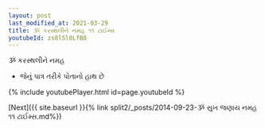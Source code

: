 ```yaml
---
layout: post
last_modified_at: 2021-03-29
title: ૐ કરસ્થલીને નમહ ૧૧ ટાઈમ્સ
youtubeId: zs8lSl0LfB8
---
```

 
 
 ૐ કરસ્થલીને નમહ  
 
 -  જેનું પાત્ર તરીકે પોતાનો હાથ છે 
 
  
 
  
 
 
 
 
 
 


{% include youtubePlayer.html id=page.youtubeId %}
 
[Next]({{ site.baseurl }}{% link  split2/_posts/2014-09-23-ૐ સુખ જણાય નમહ ૧૧ ટાઈમ્સ.md%})
 
